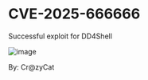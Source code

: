 # CVE-2025-666666
Successful exploit for DD4Shell

![image](https://github.com/user-attachments/assets/d571d071-8da6-47ee-b825-fcffea64ca5d)

By: Cr@zyCat
